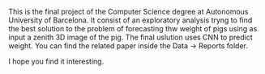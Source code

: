 This is the final project of the Computer Science degree at Autonomous University of Barcelona.
It consist of an exploratory analysis tryng to find the best solution to the problem of forecasting thw weight of pigs using as input a zenith 3D image of the pig.
The final uslution uses CNN to predict weight.
You can find the related paper inside the Data -> Reports folder.

I hope you find it interesting.

